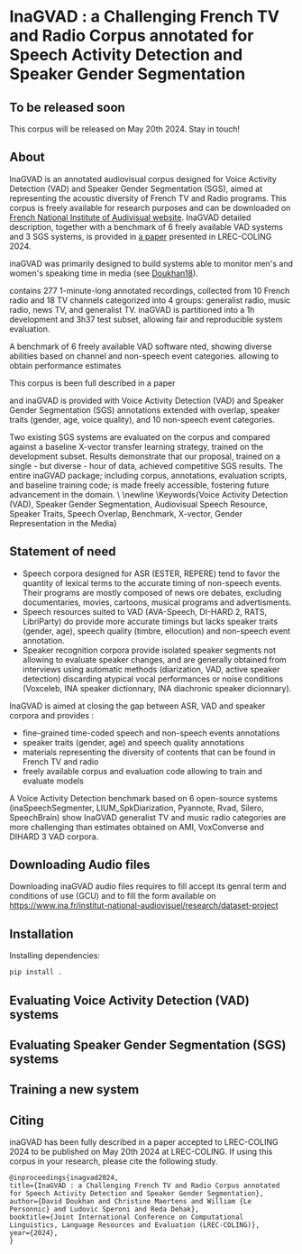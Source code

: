 # InaGVAD : a Challenging French TV and Radio Corpus annotated for Speech Activity Detection and Speaker Gender Segmentation

## To be released soon

This corpus will be released on May 20th 2024.
Stay in touch!


## About
InaGVAD is an annotated audiovisual corpus designed for Voice Activity Detection (VAD) and Speaker Gender Segmentation (SGS), aimed at representing the acoustic diversity of French TV and Radio programs.
This corpus is freely available for research purposes and can be downloaded on [French National Institute of Audivisual website](https://www.ina.fr/institut-national-audiovisuel/research/dataset-project).
InaGVAD detailed description, together with a benchmark of 6 freely available VAD systems and 3 SGS systems, is provided in [a paper](#citing) presented in LREC-COLING 2024.


inaGVAD was primarily designed to build systems able to monitor men's and women's speaking time in media (see [Doukhan18](https://doi.org/10.18146/2213-0969.2018.jethc156)).

contains 277 1-minute-long annotated recordings, collected from 10 French radio and 18 TV channels categorized into 4 groups: generalist radio, music radio, news TV, and generalist TV.
inaGVAD is partitioned into a 1h development and 3h37 test subset, allowing fair and reproducible system evaluation.

A benchmark of 6 freely available VAD software nted, showing diverse abilities based on channel and non-speech event categories.
allowing to obtain performance estimates 


This corpus is been full described in a paper 





 and 
inaGVAD is provided with Voice Activity Detection (VAD) and Speaker Gender Segmentation (SGS) annotations extended with overlap, speaker traits (gender, age, voice quality), and 10 non-speech event categories.



Two existing SGS systems are evaluated on the corpus and compared against a baseline X-vector transfer learning strategy, trained on the development subset.
Results demonstrate that our proposal, trained on a single - but diverse - hour of data, achieved competitive SGS results.
The entire inaGVAD package; including corpus, annotations, evaluation scripts, and baseline training code; is made freely accessible, fostering future advancement in the domain.
\\ \newline \Keywords{Voice Activity Detection (VAD), Speaker Gender Segmentation, Audiovisual Speech Resource, Speaker Traits, Speech Overlap, Benchmark, X-vector, Gender Representation in the Media} 

## Statement of need

* Speech corpora designed for ASR (ESTER, REPERE) tend to favor the quantity of lexical terms to the accurate timing of non-speech events. Their programs are mostly composed of news ore debates, excluding documentaries, movies, cartoons, musical programs and advertisments.
* Speech resources suited to VAD (AVA-Speech, DI-HARD 2, RATS, LibriParty) do provide more accurate timings but lacks speaker traits (gender, age), speech quality (timbre, ellocution) and non-speech event annotation.
* Speaker recognition corpora provide isolated speaker segments not allowing to evaluate speaker changes, and are generally obtained from interviews using automatic methods (diarization, VAD, active speaker detection) discarding atypical vocal performances or noise conditions (Voxceleb, INA speaker dictionnary, INA diachronic speaker dicionnary).

InaGVAD is aimed at closing the gap between ASR, VAD and speaker corpora and provides :
* fine-grained time-coded speech and non-speech events annotations
* speaker traits (gender, age) and speech quality annotations
* materials representing the diversity of contents that can be found in French TV and radio
* freely available corpus and evaluation code allowing to train and evaluate models

A Voice Activity Detection benchmark based on 6 open-source systems (inaSpeechSegmenter, LIUM_SpkDiarization, Pyannote, Rvad, Silero, SpeechBrain) show InaGVAD generalist TV and music radio categories are more challenging than estimates obtained on AMI, VoxConverse and DIHARD 3 VAD corpora.

## Downloading Audio files

Downloading inaGVAD audio files requires to fill accept its genral term and conditions of use (GCU) and to fill the form available on https://www.ina.fr/institut-national-audiovisuel/research/dataset-project


## Installation

Installing dependencies:
```bash
pip install .
```

## Evaluating Voice Activity Detection (VAD) systems

## Evaluating Speaker Gender Segmentation (SGS) systems

## Training a new system


## Citing

inaGVAD has been fully described in a paper accepted to LREC-COLING 2024 to be published on May 20th 2024 at LREC-COLING.
If using this corpus in your research, please cite the following study.

```
@inproceedings{inagvad2024,
title={InaGVAD : a Challenging French TV and Radio Corpus annotated for Speech Activity Detection and Speaker Gender Segmentation},
author={David Doukhan and Christine Maertens and William {Le Personnic} and Ludovic Speroni and Reda Dehak},
booktitle={Joint International Conference on Computational Linguistics, Language Resources and Evaluation (LREC-COLING)},
year={2024},
}
```

